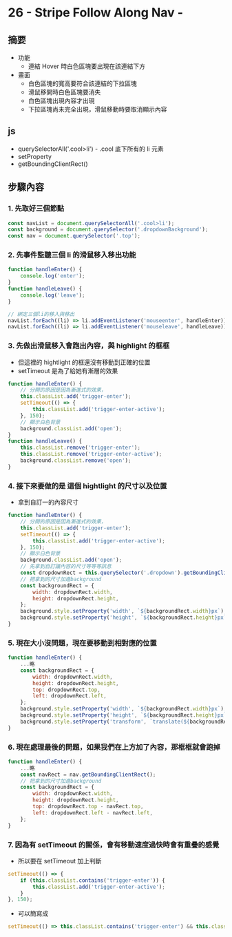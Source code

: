 # 26 - Stripe Follow Along Nav -

## 摘要

-   功能
    -   連結 Hover 時白色區塊要出現在該連結下方
-   畫面
    -   白色區塊的寬高要符合該連結的下拉區塊
    -   滑鼠移開時白色區塊要消失
    -   白色區塊出現內容才出現
    -   下拉區塊尚未完全出現，滑鼠移動時要取消顯示內容

## js

-   querySelectorAll('.cool>li') - .cool 底下所有的 li 元素
-   setProperty
-   getBoundingClientRect()

## 步驟內容

### 1. 先取好三個節點

```javascript =
const navList = document.querySelectorAll('.cool>li');
const background = document.querySelector('.dropdownBackground');
const nav = document.querySelector('.top');
```

### 2. 先事件監聽三個 li 的滑鼠移入移出功能

```javascript =
function handleEnter() {
	console.log('enter');
}
function handleLeave() {
	console.log('leave');
}

// 綁定三個li的移入與移出
navList.forEach((li) => li.addEventListener('mouseenter', handleEnter));
navList.forEach((li) => li.addEventListener('mouseleave', handleLeave));
```

### 3. 先做出滑鼠移入會跑出內容，與 highlight 的框框

-   但這裡的 hightlight 的框還沒有移動到正確的位置
-   setTimeout 是為了給她有漸層的效果

```javascript =
function handleEnter() {
	// 分開的原因是因為漸進式的效果，
	this.classList.add('trigger-enter');
	setTimeout(() => {
		this.classList.add('trigger-enter-active');
	}, 150);
	// 顯示白色背景
	background.classList.add('open');
}
function handleLeave() {
	this.classList.remove('trigger-enter');
	this.classList.remove('trigger-enter-active');
	background.classList.remove('open');
}
```

### 4. 接下來要做的是 這個 hightlight 的尺寸以及位置

-   拿到自訂一的內容尺寸

```javascript =
function handleEnter() {
	// 分開的原因是因為漸進式的效果，
	this.classList.add('trigger-enter');
	setTimeout(() => {
		this.classList.add('trigger-enter-active');
	}, 150);
	// 顯示白色背景
	background.classList.add('open');
	// 先拿到自訂議內容的尺寸等等等訊息
	const dropdownRect = this.querySelector('.dropdown').getBoundingClientRect();
	// 把拿到的尺寸加進background
	const backgroundRect = {
		width: dropdownRect.width,
		height: dropdownRect.height,
	};
	background.style.setProperty('width', `${backgroundRect.width}px`);
	background.style.setProperty('height', `${backgroundRect.height}px`);
}
```

### 5. 現在大小沒問題，現在要移動到相對應的位置

```javascript =
function handleEnter() {
    ...略
	const backgroundRect = {
		width: dropdownRect.width,
		height: dropdownRect.height,
		top: dropdownRect.top,
		left: dropdownRect.left,
	};
	background.style.setProperty('width', `${backgroundRect.width}px`);
	background.style.setProperty('height', `${backgroundRect.height}px`);
	background.style.setProperty('transform', `translate(${backgroundRect.left}px, ${backgroundRect.top}px)`);
}
```

### 6. 現在處理最後的問題，如果我們在上方加了內容，那框框就會跑掉

```javascript =
function handleEnter() {
    ...略
	const navRect = nav.getBoundingClientRect();
	// 把拿到的尺寸加進background
	const backgroundRect = {
		width: dropdownRect.width,
		height: dropdownRect.height,
		top: dropdownRect.top - navRect.top,
		left: dropdownRect.left - navRect.left,
	};
}
```

### 7. 因為有 setTimeout 的關係，會有移動速度過快時會有重疊的感覺

-   所以要在 setTimeout 加上判斷

```javascript =
setTimeout(() => {
	if (this.classList.contains('trigger-enter')) {
		this.classList.add('trigger-enter-active');
	}
}, 150);
```

-   可以簡寫成

```javascript =
setTimeout(() => this.classList.contains('trigger-enter') && this.classList.add('trigger-enter-active'), 10);
```
